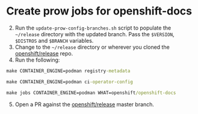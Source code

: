 # Create prow jobs for openshift-docs

2. Run the `update-prow-config-branches.sh` script to populate the `~/release` directory with the updated branch. Pass the `$VERSION`, `$DISTROS` and `$BRANCH` variables. 
3. Change to the `~/release` directory or wherever you cloned the [openshift/release](https://github.com/openshift/release) repo.
4. Run the following: 
```cmd
make CONTAINER_ENGINE=podman registry-metadata

make CONTAINER_ENGINE=podman ci-operator-config

make jobs CONTAINER_ENGINE=podman WHAT=openshift/openshift-docs
```
5. Open a PR against the [openshift/release](https://github.com/openshift/release) master branch.